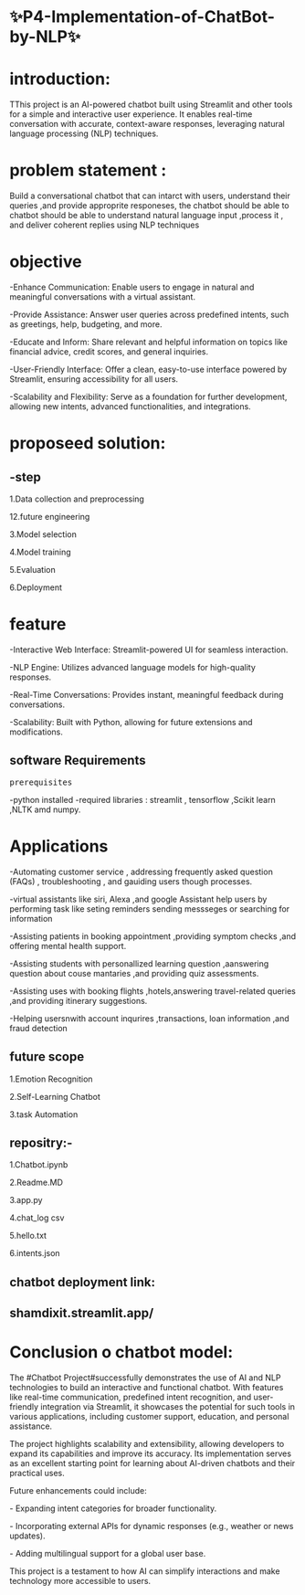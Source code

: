 #  ✨P4-Implementation-of-ChatBot-by-NLP✨
# introduction:
<p>TThis project is an AI-powered chatbot built using Streamlit and other tools for a simple and interactive user experience. It enables real-time conversation with accurate, context-aware responses, leveraging natural language processing (NLP) techniques.</p>

<h1>problem statement :</h1>
<p> Build a conversational chatbot that can intarct with users, understand their queries ,and provide approprite responeses, the chatbot should be able to chatbot should be able to understand natural language input ,process it , and deliver coherent replies using NLP techniques</p>

<h1>objective</h1>


<p>-Enhance Communication: Enable users to engage in natural and meaningful conversations with a virtual assistant.</p>
<p>-Provide Assistance: Answer user queries across predefined intents, such as greetings, help, budgeting, and more.</p>
<p>-Educate and Inform: Share relevant and helpful information on topics like financial advice, credit scores, and general inquiries.</p>
<p>-User-Friendly Interface: Offer a clean, easy-to-use interface powered by Streamlit, ensuring accessibility for all users.</p>
<p>-Scalability and Flexibility: Serve as a foundation for further development, allowing new intents, advanced functionalities, and integrations.</p>

<h1>proposeed solution:</h1>

 <h2>-step</h2>
<p>1.Data collection and preprocessing</p>
<p>12.future engineering</p>
<p>3.Model selection</p>
<p>4.Model training </p>
<p>5.Evaluation</p>
<p>6.Deployment</p>

<h1>feature</h1>


<p>-Interactive Web Interface: Streamlit-powered UI for seamless interaction.</p>
 <p>-NLP Engine: Utilizes advanced language models for high-quality responses.</p>
<p>-Real-Time Conversations: Provides instant, meaningful feedback during conversations.</p>
<p>-Scalability: Built with Python, allowing for future extensions and modifications.</p>


<h2>software Requirements</h2>


<pre>prerequisites</pre>

-python installed
-required libraries : streamlit , tensorflow ,Scikit learn ,NLTK amd numpy.

<h1>Applications </h1>



<p>-Automating customer service , addressing frequently asked question (FAQs) , troubleshooting , and gauiding users though processes.</p>
<p>-virtual assistants like siri, Alexa ,and google Assistant help users by performing task like seting reminders sending messseges or searching for information</p>
<p>-Assisting patients in booking appointment ,providing symptom checks ,and offering mental health support.</p>
<p>-Assisting students with personallized learning question ,aanswering question about couse mantaries ,and providing quiz assessments.</p>
<p>-Assisting uses with booking flights ,hotels,answering travel-related queries ,and providing itinerary suggestions.</p>
<p>-Helping usersnwith account inqurires ,transactions, loan information ,and fraud detection</p>

<h2>future scope </h2>


<p>1.Emotion Recognition</p>
<p>2.Self-Learning Chatbot</p>
<p>3.task Automation</p>

<h2>repositry:-</h2>


<p>1.Chatbot.ipynb</p>
<p>2.Readme.MD</p>
<p>3.app.py</p>
<p>4.chat_log csv</p>
<p>5.hello.txt</p>
<p>6.intents.json</p>

<h2>chatbot deployment link:<h2>
 
shamdixit.streamlit.app/

<h1>Conclusion o chatbot model:</h1>

The #Chatbot Project#successfully demonstrates the use of AI and NLP technologies to build an interactive and functional chatbot. With features like real-time communication, predefined intent recognition, and user-friendly integration via Streamlit, it showcases the potential for such tools in various applications, including customer support, education, and personal assistance.

The project highlights scalability and extensibility, allowing developers to expand its capabilities and improve its accuracy. Its implementation serves as an excellent starting point for learning about AI-driven chatbots and their practical uses.

Future enhancements could include:
<p>- Expanding intent categories for broader functionality.</p>
<p>- Incorporating external APIs for dynamic responses (e.g., weather or news updates).</p>
<p>- Adding multilingual support for a global user base.</p>

This project is a testament to how AI can simplify interactions and make technology more accessible to users.

